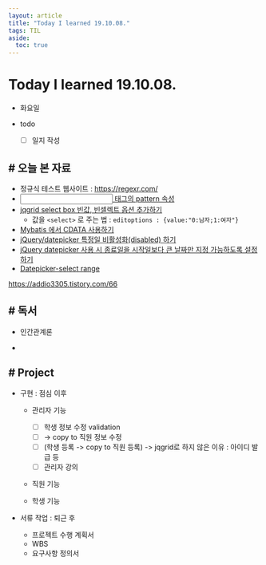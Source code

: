 ```yaml
---
layout: article
title: "Today I learned 19.10.08."
tags: TIL
aside:
  toc: true
---
```


# Today I learned 19.10.08.
- 화요일
- todo

  - [ ] 일지 작성



## # 오늘 본 자료

- 정규식 테스트 웹사이트 : https://regexr.com/
- [<input> 태그의 pattern 속성](http://tcpschool.com/html-tag-attrs/input-pattern)
- [jqgrid select box 빈값, 빈셀렉트 옵션 추가하기](https://singsi.tistory.com/22)
  - 값을 `<select>` 로 주는 법 : ` editoptions : {value:"0:남자;1:여자"} `
- [Mybatis 에서 CDATA 사용하기](https://epthffh.tistory.com/entry/Mybatis-에서-CDATA-사용하기)
- [jQuery/datepicker 특정일 비활성화(disabled) 하기](https://mingmi-programming.tistory.com/86)
- [jQuery datepicker 사용 시 종료일을 시작일보다 큰 날짜만 지정 가능하도록 설정하기](http://jmlim.github.io/javascript/2019/01/04/javascript-jquery-datepicker-start-end-date/)
- [Datepicker-select range](https://jqueryui.com/datepicker/#date-range)



https://addio3305.tistory.com/66


## # 독서

- 인간관계론

- 

  

## # Project

- 구현 : 점심 이후
  
  - 관리자 기능
    
    - [ ] 학생 정보 수정 validation
    - [ ] -> copy to 직원 정보 수정 
    - [ ] (학생 등록 -> copy to 직원 등록) -> jqgrid로 하지 않은 이유 : 아이디 발급 등
    - [ ] 관리자 강의 
    
  - 직원 기능
  
  - 학생 기능
  
    
  
- 서류 작업 : 퇴근 후 
  - 프로젝트 수행 계획서
  - WBS
  - 요구사항 정의서